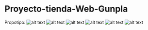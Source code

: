 # Proyecto-tienda-Web-Gunpla

Propotipo:
![alt text](/Capturas(GitHub)/acercaDe.png)
![alt text](/Capturas(GitHub)/acercaDe.png)
![alt text](/Capturas(GitHub)/acercaDe.png)
![alt text](/Capturas(GitHub)/acercaDe.png)
![alt text](/Capturas(GitHub)/acercaDe.png)
![alt text](/Capturas(GitHub)/acercaDe.png)
